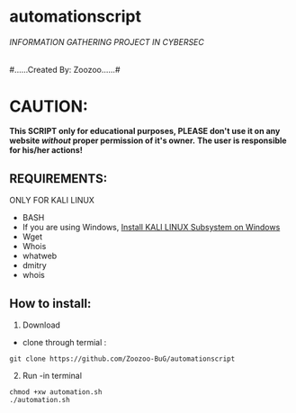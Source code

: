 # automationscript
###### INFORMATION GATHERING PROJECT IN CYBERSEC #########

#......Created By: Zoozoo......#


# CAUTION:
**This SCRIPT only for educational purposes, PLEASE don't use it on any website *without* proper permission of it's owner.**
**The user is responsible for his/her actions!**

## REQUIREMENTS:
ONLY FOR KALI LINUX
  -  BASH
  -  If you are using Windows, [Install KALI LINUX Subsystem on Windows](https://docs.microsoft.com/en-us/windows/wsl/install-win10)
  -  Wget
  -  Whois
  -  whatweb
  -  dmitry
  -  whois


## How to install: 
 1. Download
 - clone through termial :
  ``` 
  git clone https://github.com/Zoozoo-BuG/automationscript
  ```
  2. Run
  -in terminal
  ```
  chmod +xw automation.sh
  ./automation.sh
  ```
